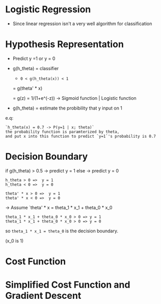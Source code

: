 # Logistic Regression

- Since linear regression isn't a very well algorithm for classification

# Hypothesis Representation

- Predict y =1 or y = 0

- g(h_theta) = classifier 
    
    - `0 < g(h_theta(x)) < 1`
    
    = g(theta' * x)
    
    = g(z) = 1/(1+e^(-z)) -> Sigmoid function | Logistic function

- g(h_theta) = estimate the probibility that y input on 1 

e.q:

    `h_theta(x) = 0.7 -> P(y=1 | x; theta)`
    the probability function is paramterized by theta,
    and put x into this function to predict `y=1`'s probability is 0.7

# Decision Boundary

if g(h_theta) > 0.5 
     -> predict  y = 1
else 
    -> predict y = 0


```
h_theta > 0 =>  y = 1 
h_theta < 0 =>  y = 0 
```

```
theta' * x > 0 =>  y = 1 
theta' * x < 0 =>  y = 0 
```

-> Assume `theta' * x =  theta_1 * x_1 + theta_0 * x_0

```
theta_1 * x_1 + theta_0 * x_0 > 0 => y = 1
theta_1 * x_1 + theta_0 * x_0 > 0 => y = 0
```

so `theta_1 * x_1 = theta_0` is the decision boundary.

(x_0 is 1)

# Cost Function



# Simplified Cost Function and Gradient Descent

